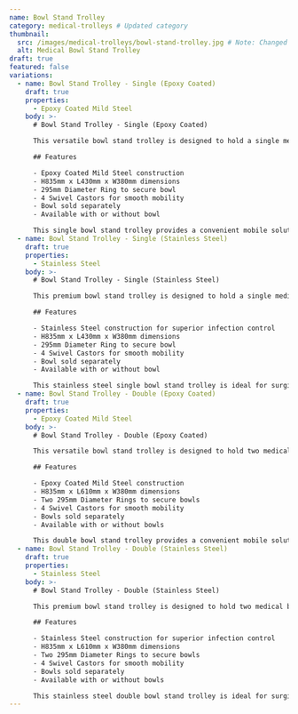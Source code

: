 ```yaml
---
name: Bowl Stand Trolley
category: medical-trolleys # Updated category
thumbnail:
  src: /images/medical-trolleys/bowl-stand-trolley.jpg # Note: Changed 'image' to 'src' to match example schema
  alt: Medical Bowl Stand Trolley
draft: true
featured: false
variations:
  - name: Bowl Stand Trolley - Single (Epoxy Coated)
    draft: true
    properties:
      - Epoxy Coated Mild Steel
    body: >-
      # Bowl Stand Trolley - Single (Epoxy Coated)

      This versatile bowl stand trolley is designed to hold a single medical bowl, providing mobile access to washing or solution bowls as needed. The trolley is constructed with epoxy coated mild steel for durability and easy cleaning.

      ## Features

      - Epoxy Coated Mild Steel construction
      - H835mm x L430mm x W380mm dimensions
      - 295mm Diameter Ring to secure bowl
      - 4 Swivel Castors for smooth mobility
      - Bowl sold separately
      - Available with or without bowl

      This single bowl stand trolley provides a convenient mobile solution for procedures requiring washing or solution bowls, with a stable platform and smooth-rolling castors for easy positioning.
  - name: Bowl Stand Trolley - Single (Stainless Steel)
    draft: true
    properties:
      - Stainless Steel
    body: >-
      # Bowl Stand Trolley - Single (Stainless Steel)

      This premium bowl stand trolley is designed to hold a single medical bowl, providing mobile access to washing or solution bowls in environments requiring superior hygiene standards. The trolley is constructed with high-quality stainless steel for maximum durability and infection control.

      ## Features

      - Stainless Steel construction for superior infection control
      - H835mm x L430mm x W380mm dimensions
      - 295mm Diameter Ring to secure bowl
      - 4 Swivel Castors for smooth mobility
      - Bowl sold separately
      - Available with or without bowl

      This stainless steel single bowl stand trolley is ideal for surgical and critical care environments where hygiene standards are paramount, providing a durable and easy-to-clean mobile solution for procedures requiring washing or solution bowls.
  - name: Bowl Stand Trolley - Double (Epoxy Coated)
    draft: true
    properties:
      - Epoxy Coated Mild Steel
    body: >-
      # Bowl Stand Trolley - Double (Epoxy Coated)

      This versatile bowl stand trolley is designed to hold two medical bowls, providing mobile access to multiple washing or solution bowls as needed. The trolley is constructed with epoxy coated mild steel for durability and easy cleaning.

      ## Features

      - Epoxy Coated Mild Steel construction
      - H835mm x L610mm x W380mm dimensions
      - Two 295mm Diameter Rings to secure bowls
      - 4 Swivel Castors for smooth mobility
      - Bowls sold separately
      - Available with or without bowls

      This double bowl stand trolley provides a convenient mobile solution for procedures requiring multiple washing or solution bowls, with a stable platform and smooth-rolling castors for easy positioning.
  - name: Bowl Stand Trolley - Double (Stainless Steel)
    draft: true
    properties:
      - Stainless Steel
    body: >-
      # Bowl Stand Trolley - Double (Stainless Steel)

      This premium bowl stand trolley is designed to hold two medical bowls, providing mobile access to multiple washing or solution bowls in environments requiring superior hygiene standards. The trolley is constructed with high-quality stainless steel for maximum durability and infection control.

      ## Features

      - Stainless Steel construction for superior infection control
      - H835mm x L610mm x W380mm dimensions
      - Two 295mm Diameter Rings to secure bowls
      - 4 Swivel Castors for smooth mobility
      - Bowls sold separately
      - Available with or without bowls

      This stainless steel double bowl stand trolley is ideal for surgical and critical care environments where hygiene standards are paramount, providing a durable and easy-to-clean mobile solution for procedures requiring multiple washing or solution bowls.
---
```


